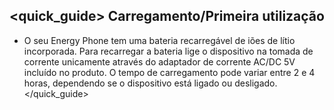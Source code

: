 ## <quick_guide> Carregamento/Primeira utilização

* O seu Energy Phone tem uma bateria recarregável de iões de lítio incorporada. Para recarregar a bateria lige o dispositivo na tomada de corrente unicamente através do adaptador de corrente AC/DC 5V incluído no produto. O tempo de carregamento pode variar entre 2 e 4 horas, dependendo se o dispositivo está ligado ou desligado.
</quick_guide>
